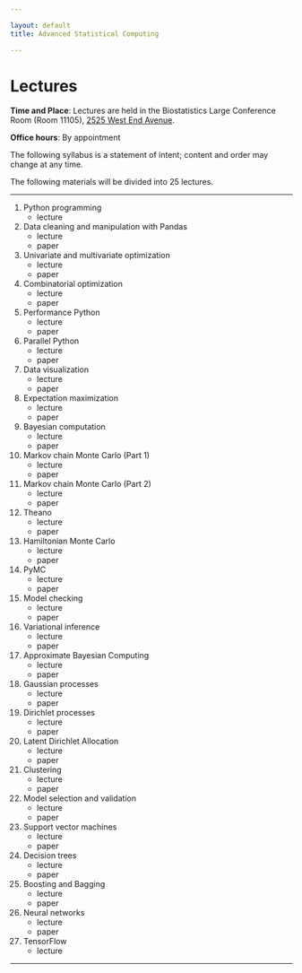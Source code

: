 ```yaml
---

layout: default
title: Advanced Statistical Computing

---
```


# Lectures

**Time and Place**: Lectures are held in the Biostatistics Large Conference Room (Room 11105), [2525 West End Avenue](http://bit.ly/17y9ZxH).

**Office hours**: By appointment

The following syllabus is a statement of intent; content and order may change at any time.

The following materials will be divided into 25 lectures.

---

1. Python programming
    - lecture
1. Data cleaning and manipulation with Pandas
    - lecture
    - paper
1. Univariate and multivariate optimization
    - lecture
    - paper
1. Combinatorial optimization
    - lecture
    - paper
1. Performance Python
    - lecture
    - paper
1. Parallel Python
    - lecture 
    - paper
1. Data visualization
    - lecture
    - paper
1. Expectation maximization
    - lecture
    - paper
1. Bayesian computation
    - lecture
    - paper
1. Markov chain Monte Carlo (Part 1)
    - lecture
    - paper
1. Markov chain Monte Carlo (Part 2)
    - lecture
    - paper
1. Theano
    - lecture
    - paper
1. Hamiltonian Monte Carlo
    - lecture
    - paper
1. PyMC
    - lecture
    - paper
1. Model checking
    - lecture
    - paper
1. Variational inference
    - lecture
    - paper
1. Approximate Bayesian Computing
    - lecture
    - paper
1. Gaussian processes
    - lecture
    - paper
1. Dirichlet processes
    - lecture
    - paper
1. Latent Dirichlet Allocation
    - lecture
    - paper
1. Clustering
    - lecture
    - paper
1. Model selection and validation
    - lecture
    - paper
1. Support vector machines
    - lecture
    - paper
1. Decision trees
    - lecture
    - paper
1. Boosting and Bagging
    - lecture
    - paper
1. Neural networks
    - lecture
    - paper
1. TensorFlow
    - lecture

---

